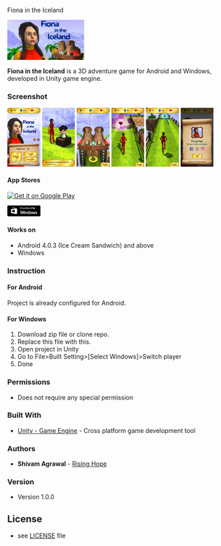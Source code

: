 Fiona in the Iceland

<img src="images/fiodddna.jpg" width="35%"></img> 

**Fiona in the Iceland** is a 3D adventure game for Android and Windows, developed in Unity game engine.

### Screenshot

<img src="images/Screenshot_20170818-032526.png" width="15%"></img> 
<img src="images/Screenshot_20170818-032638.png" width="15%"></img> 
<img src="images/Screenshot_20170818-032713.png" width="15%"></img>
<img src="images/Screenshot_20170818-032915.png" width="15%"></img>
<img src="images/Screenshot_20170818-033154.png" width="15%"></img>
<img src="images/Screenshot_20170818-033237.png" width="15%"></img>

#### App Stores
<!-- edit this image location -->
[![Get it on Google Play](https://raw.github.com/repat/README-template/master/googleplay.png)](https://play.google.com/store/apps/details?id=com.tree.rh.fiona)

[<img src="images/Download_on_the_Windows_Store_Badge.png" width="15%"></img>](http://risinghopeapps.weebly.com/windows.html)

#### Works on
* Android 4.0.3 (Ice Cream Sandwich) and above
* Windows

### Instruction 

#### For Android
 Project is already configured for Android.

#### For Windows
1. Download zip file or clone repo.
2. Replace this file with this.
3. Open project in Unity
4. Go to File>Built Setting>[Select Windows]>Switch player
6. Done

### Permissions
* Does not require any special permission

### Built With

* [Unity - Game Engine](https://unity3d.com/) - Cross platform game development tool

### Authors

* **Shivam Agrawal** - [Rising Hope](http://risinghopeapps.weebly.com/)

### Version 
* Version 1.0.0

## License 
* see [LICENSE](/LICENSE) file
